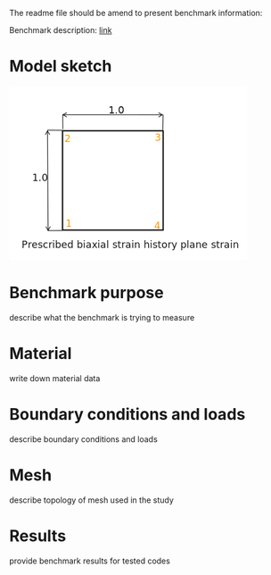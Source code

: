  The readme file should be amend to present benchmark information:
  
  Benchmark description: [link](http://wufengyun.com:888/v6.14/books/bmk/default.htm?startat=ch04s06anf38.html)

  # Model sketch
  ![image](./other/sketch.png)
  # Benchmark purpose
  describe what the benchmark is trying to measure
  # Material
  write down material data
  # Boundary conditions and loads
  describe boundary conditions and loads
  # Mesh
  describe topology of mesh used in the study
  # Results
  provide benchmark results for tested codes
